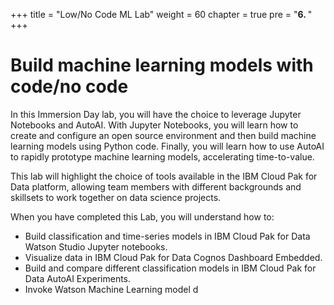 +++
title = "Low/No Code ML Lab"
weight = 60
chapter = true
pre = "<b>6. </b>"
+++

# Build machine learning models with code/no code

<!-- ![architecture](/images/aws-architecture.png?classes=shadow) -->

In this Immersion Day lab, you will have the choice to leverage Jupyter Notebooks and AutoAI. With Jupyter Notebooks, you will learn how to create and configure an open source environment and then build machine learning models using Python code. Finally, you will learn how to use AutoAI to rapidly prototype machine learning models, accelerating time-to-value.

This lab will highlight the choice of tools available in the IBM Cloud Pak for Data platform, allowing team members with different backgrounds and skillsets to work together on data science projects.

When you have completed this Lab, you will understand how to:

- Build classification and time-series models in IBM Cloud Pak for Data Watson Studio Jupyter notebooks.
- Visualize data in IBM Cloud Pak for Data Cognos Dashboard Embedded.
- Build and compare different classification models in IBM Cloud Pak for Data AutoAI Experiments.
- Invoke Watson Machine Learning model d
